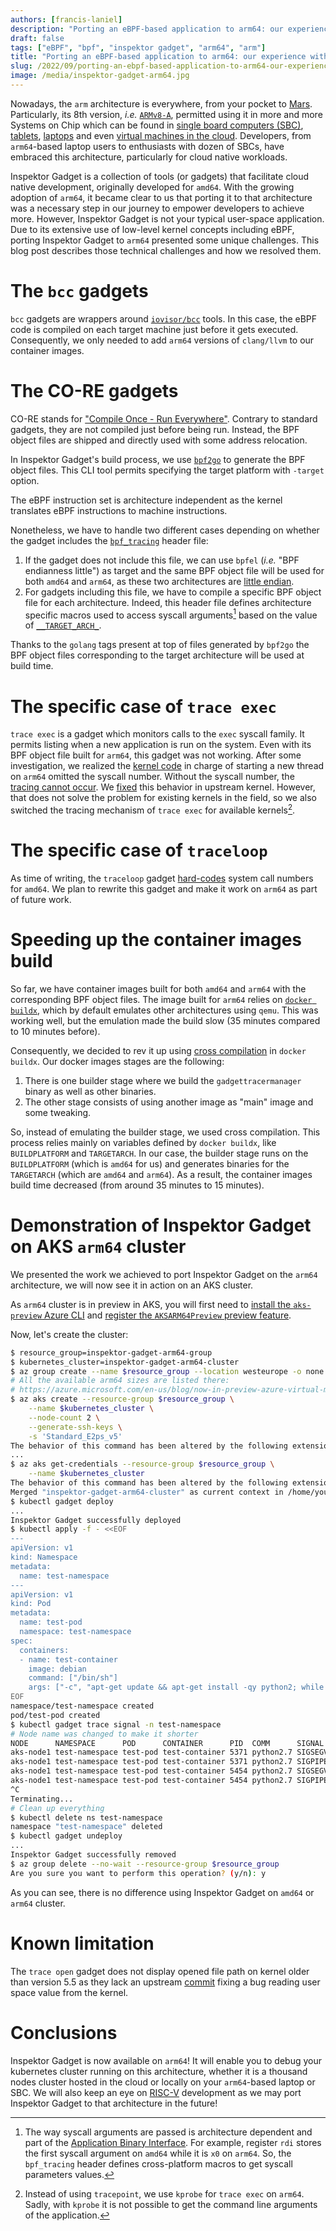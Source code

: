 ```yaml
---
authors: [francis-laniel]
description: "Porting an eBPF-based application to arm64: our experience with Inspektor Gadget"
draft: false
tags: ["eBPF", "bpf", "inspektor gadget", "arm64", "arm"]
title: "Porting an eBPF-based application to arm64: our experience with Inspektor Gadget"
slug: /2022/09/porting-an-ebpf-based-application-to-arm64-our-experience-with-inspektor-gadget
image: /media/inspektor-gadget-arm64.jpg
---
```


Nowadays, the `arm` architecture is everywhere, from your pocket to
[Mars](https://spectrum.ieee.org/nasa-designed-perseverance-helicopter-rover-fly-autonomously-mars).
Particularly, its 8th version, _i.e._
[`ARMv8-A`](https://en.wikipedia.org/wiki/AArch64), permitted using it in more
and more Systems on Chip which can be found in
[single board computers (SBC)](https://en.wikipedia.org/wiki/Raspberry_Pi#Raspberry_Pi),
[tablets](https://www.microsoft.com/surface/prox),
[laptops](https://www.crn.com/news/mobility/lenovo-thinkpad-x13s-pc-giant-arms-laptop-with-performance-and-efficiency)
and even
[virtual machines in the cloud](https://azure.microsoft.com/en-us/blog/now-in-preview-azure-virtual-machines-with-ampere-altra-armbased-processors/).
Developers, from `arm64`-based laptop users to enthusiasts with dozen of SBCs, have embraced this architecture, particularly for cloud native workloads.

Inspektor Gadget is a collection of tools (or gadgets) that facilitate cloud
native development, originally developed for `amd64`.
With the growing adoption of `arm64`, it became clear to us that porting it to
that architecture was a necessary step in our journey to empower developers to
achieve more.
However, Inspektor Gadget is not your typical user-space application.
Due to its extensive use of low-level kernel concepts including eBPF, porting
Inspektor Gadget to `arm64` presented some unique challenges.
This blog post describes those technical challenges and how we resolved them.

<!-- truncate -->

# The `bcc` gadgets

`bcc` gadgets are wrappers around
[`iovisor/bcc`](https://github.com/iovisor/bcc) tools.
In this case, the eBPF code is compiled on each target machine just before it
gets executed.
Consequently, we only needed to add `arm64` versions of `clang/llvm` to our
container images.

# The CO-RE gadgets

CO-RE stands for ["Compile Once - Run Everywhere"](http://vger.kernel.org/lpc_bpf2018_talks/bpf_compile_once.pdf).
Contrary to standard gadgets, they are not compiled just before being run.
Instead, the BPF object files are shipped and directly used with some address
relocation.

In Inspektor Gadget's build process, we use
[`bpf2go`](https://pkg.go.dev/github.com/cilium/ebpf/cmd/bpf2go) to generate the
BPF object files.
This CLI tool permits specifying the target platform with `-target` option.

The eBPF instruction set is architecture independent as the kernel translates
eBPF instructions to machine instructions.

Nonetheless, we have to handle two different cases depending on whether the
gadget includes the
[`bpf_tracing`](https://elixir.bootlin.com/linux/v5.18.10/source/tools/lib/bpf/bpf_tracing.h#L1)
header file:

1. If the gadget does not include this file, we can use `bpfel` (_i.e._ "BPF
   endianness little") as target and the same BPF object file will be used for both
   `amd64` and `arm64`, as these two architectures are
   [little endian](https://en.wikipedia.org/wiki/Endianness).
1. For gadgets including this file, we have to compile a specific BPF object file
   for each architecture. Indeed, this header file defines architecture specific
   macros used to access syscall arguments[^syscall_abi] based on the value of
   [`__TARGET_ARCH_`](https://elixir.bootlin.com/linux/v5.18.10/source/tools/lib/bpf/bpf_tracing.h#L1).

Thanks to the `golang` tags present at top of files generated by `bpf2go` the
BPF object files corresponding to the target architecture will be used at
build time.

# The specific case of `trace exec`

`trace exec` is a gadget which monitors calls to the `exec` syscall family.
It permits listing when a new application is run on the system.
Even with its BPF object file built for `arm64`, this gadget was not working.
After some investigation, we realized the
[kernel code](https://elixir.bootlin.com/linux/v5.18.10/source/arch/arm64/include/asm/processor.h#L254)
in charge of starting a new thread on `arm64` omitted the syscall number.
Without the syscall number, the
[tracing cannot occur](https://elixir.bootlin.com/linux/v5.18.10/source/include/trace/events/syscalls.h#L56).
We [fixed](https://lkml.org/lkml/2022/7/1/889) this behavior in upstream kernel.
However, that does not solve the problem for existing kernels in the field, so
we also switched the tracing mechanism of `trace exec` for available
kernels[^limitation].

# The specific case of `traceloop`

As time of writing, the `traceloop` gadget
[hard-codes](https://github.com/kinvolk/traceloop/blob/37aef5618b938896bcee7463551dabc4d6f73fab/bpf/straceback-guess-bpf.c#L126)
system call numbers for `amd64`.
We plan to rewrite this gadget and make it work on `arm64` as part of future
work.

# Speeding up the container images build

So far, we have container images built for both `amd64` and `arm64` with the
corresponding BPF object files.
The image built for `arm64` relies on
[`docker buildx`](https://docs.docker.com/buildx/working-with-buildx/), which by
default emulates other architectures using `qemu`.
This was working well, but the emulation made the build slow
(35 minutes compared to 10 minutes before).

Consequently, we decided to rev it up using
[cross compilation](https://www.docker.com/blog/faster-multi-platform-builds-dockerfile-cross-compilation-guide/)
in `docker buildx`.
Our docker images stages are the following:

1. There is one builder stage where we build the `gadgettracermanager` binary
   as well as other binaries.
1. The other stage consists of using another image as "main" image and some
   tweaking.

So, instead of emulating the builder stage, we used cross compilation.
This process relies mainly on variables defined by `docker buildx`, like
`BUILDPLATFORM` and `TARGETARCH`.
In our case, the builder stage runs on the `BUILDPLATFORM` (which is `amd64`
for us) and generates binaries for the `TARGETARCH` (which are `amd64` and
`arm64`).
As a result, the container images build time decreased (from around 35
minutes to 15 minutes).

# Demonstration of Inspektor Gadget on AKS `arm64` cluster

We presented the work we achieved to port Inspektor Gadget on the `arm64`
architecture, we will now see it in action on an AKS cluster.

As `arm64` cluster is in preview in AKS, you will first need to
[install the `aks-preview` Azure CLI](https://docs.microsoft.com/en-us/azure/aks/use-multiple-node-pools#install-the-aks-preview-azure-cli)
and [register the `AKSARM64Preview` preview feature](https://docs.microsoft.com/en-us/azure/aks/use-multiple-node-pools#register-the-aksarm64preview-preview-feature).

Now, let's create the cluster:

```bash
$ resource_group=inspektor-gadget-arm64-group
$ kubernetes_cluster=inspektor-gadget-arm64-cluster
$ az group create --name $resource_group --location westeurope -o none
# All the available arm64 sizes are listed there:
# https://azure.microsoft.com/en-us/blog/now-in-preview-azure-virtual-machines-with-ampere-altra-armbased-processors/
$ az aks create --resource-group $resource_group \
	--name $kubernetes_cluster \
	--node-count 2 \
	--generate-ssh-keys \
	-s 'Standard_E2ps_v5'
The behavior of this command has been altered by the following extension: aks-preview
...
$ az aks get-credentials --resource-group $resource_group \
	--name $kubernetes_cluster
The behavior of this command has been altered by the following extension: aks-preview
Merged "inspektor-gadget-arm64-cluster" as current context in /home/you/.kube/config
$ kubectl gadget deploy
...
Inspektor Gadget successfully deployed
$ kubectl apply -f - <<EOF
---
apiVersion: v1
kind: Namespace
metadata:
  name: test-namespace
---
apiVersion: v1
kind: Pod
metadata:
  name: test-pod
  namespace: test-namespace
spec:
  containers:
  - name: test-container
    image: debian
    command: ["/bin/sh"]
    args: ["-c", "apt-get update && apt-get install -qy python2; while true; do python2.7 -c \"exec'()'*7**6\"; sleep 1; done"]
EOF
namespace/test-namespace created
pod/test-pod created
$ kubectl gadget trace signal -n test-namespace
# Node name was changed to make it shorter
NODE      NAMESPACE      POD      CONTAINER      PID  COMM      SIGNAL  TPID RET
aks-node1 test-namespace test-pod test-container 5371 python2.7 SIGSEGV 5371 0
aks-node1 test-namespace test-pod test-container 5371 python2.7 SIGPIPE 5371 0
aks-node1 test-namespace test-pod test-container 5454 python2.7 SIGSEGV 5454 0
aks-node1 test-namespace test-pod test-container 5454 python2.7 SIGPIPE 5454 0
^C
Terminating...
# Clean up everything
$ kubectl delete ns test-namespace
namespace "test-namespace" deleted
$ kubectl gadget undeploy
...
Inspektor Gadget successfully removed
$ az group delete --no-wait --resource-group $resource_group
Are you sure you want to perform this operation? (y/n): y
```

As you can see, there is no difference using Inspektor Gadget on `amd64` or
`arm64` cluster.

# Known limitation

The `trace open` gadget does not display opened file path on kernel older than
version 5.5 as they lack an upstream
[commit](https://git.kernel.org/pub/scm/linux/kernel/git/torvalds/linux.git/commit/?id=6ae08ae3dea2cfa03dd3665a3c8475c2d429ef47)
fixing a bug reading user space value from the kernel.

# Conclusions

Inspektor Gadget is now available on `arm64`!
It will enable you to debug your kubernetes cluster running on this
architecture, whether it is a thousand nodes cluster hosted in the cloud or
locally on your `arm64`-based laptop or SBC.
We will also keep an eye on [RISC-V](https://en.wikipedia.org/wiki/RISC-V)
development as we may port Inspektor Gadget to that architecture in the future!

[^syscall_abi]:
    The way syscall arguments are passed is architecture dependent
    and part of the [Application Binary Interface](https://en.wikipedia.org/wiki/Application_binary_interface).
    For example, register `rdi` stores the first syscall argument on `amd64` while
    it is `x0` on `arm64`.
    So, the `bpf_tracing` header defines cross-platform macros to get syscall
    parameters values.

[^limitation]:
    Instead of using `tracepoint`, we use `kprobe` for `trace exec`
    on `arm64`.
    Sadly, with `kprobe` it is not possible to get the command line arguments of the
    application.
